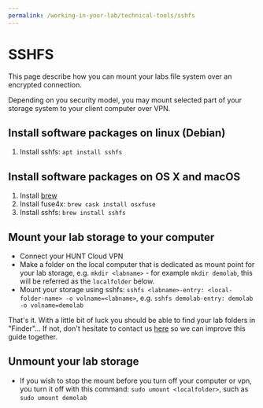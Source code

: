 ```yaml
---
permalink: /working-in-your-lab/technical-tools/sshfs
---
```


# SSHFS

This page describe how you can mount your labs file system over an encrypted connection.

Depending on you security model, you may mount selected part of your storage system to your client computer over VPN.

## Install software packages on linux (Debian)

1. Install sshfs: `apt install sshfs`

## Install software packages on OS X and macOS

1. Install [brew](https://brew.sh/)
2. Install fuse4x: `brew cask install osxfuse`
3. Install sshfs: `brew install sshfs`

## Mount your lab storage to your computer

- Connect your HUNT Cloud VPN
- Make a folder on the local computer that is dedicated as mount point for your lab storage, e.g. `mkdir <labname>` - for example `mkdir demolab`, this will be referred as the `localfolder` below.
- Mount your storage using sshfs: `sshfs <labname>-entry: <local-folder-name> -o volname=<labname>`, e.g. `sshfs demolab-entry: demolab -o volname=demolab`

That's it.
With a little bit of luck you should be able to find your lab folders in "Finder"...
If not, don't hesitate to contact us [here](/contact) so we can improve this guide together.

## Unmount your lab storage

- If you wish to stop the mount before you turn off your computer or vpn, you turn it off with this command: `sudo umount <localfolder>`, such as `sudo umount demolab`
